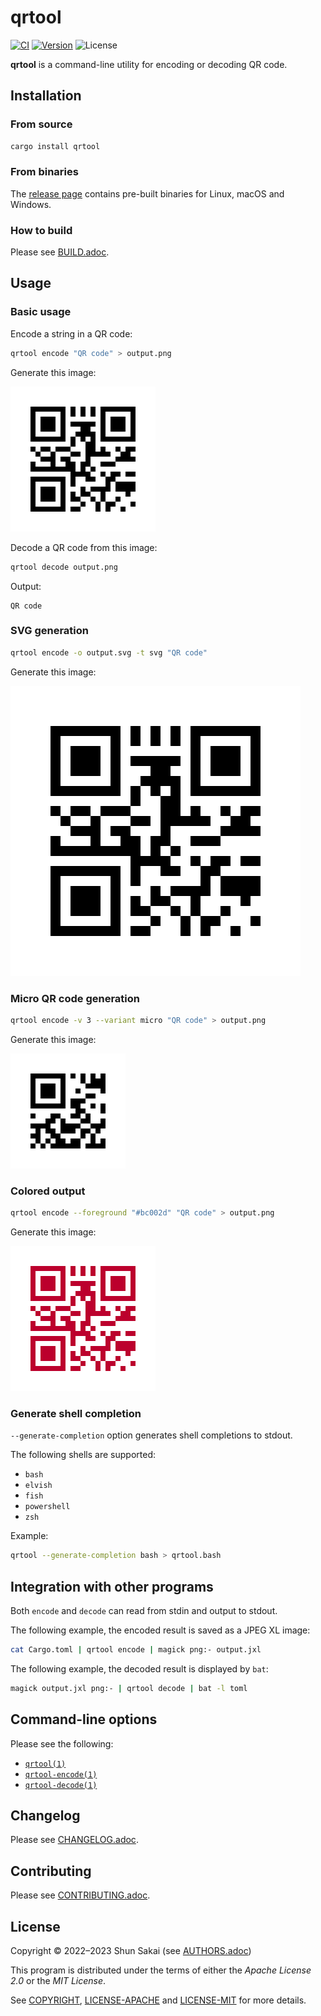 # qrtool

[![CI][ci-badge]][ci-url]
[![Version][version-badge]][version-url]
![License][license-badge]

**qrtool** is a command-line utility for encoding or decoding QR code.

## Installation

### From source

```sh
cargo install qrtool
```

### From binaries

The [release page][release-page-url] contains pre-built binaries for Linux,
macOS and Windows.

### How to build

Please see [BUILD.adoc](BUILD.adoc).

## Usage

### Basic usage

Encode a string in a QR code:

```sh
qrtool encode "QR code" > output.png
```

Generate this image:

![Output](tests/data/basic/basic.png)

Decode a QR code from this image:

```sh
qrtool decode output.png
```

Output:

```text
QR code
```

### SVG generation

```sh
qrtool encode -o output.svg -t svg "QR code"
```

Generate this image:

![Output](tests/data/decode/decode.svg)

### Micro QR code generation

```sh
qrtool encode -v 3 --variant micro "QR code" > output.png
```

Generate this image:

![Output](tests/data/variant/micro.png)

### Colored output

```sh
qrtool encode --foreground "#bc002d" "QR code" > output.png
```

Generate this image:

![Output](tests/data/colored/fg.png)

### Generate shell completion

`--generate-completion` option generates shell completions to stdout.

The following shells are supported:

- `bash`
- `elvish`
- `fish`
- `powershell`
- `zsh`

Example:

```sh
qrtool --generate-completion bash > qrtool.bash
```

## Integration with other programs

Both `encode` and `decode` can read from stdin and output to stdout.

The following example, the encoded result is saved as a JPEG XL image:

```sh
cat Cargo.toml | qrtool encode | magick png:- output.jxl
```

The following example, the decoded result is displayed by `bat`:

```sh
magick output.jxl png:- | qrtool decode | bat -l toml
```

## Command-line options

Please see the following:

- [`qrtool(1)`][qrtool-man-url]
- [`qrtool-encode(1)`][qrtool-encode-man-url]
- [`qrtool-decode(1)`][qrtool-decode-man-url]

## Changelog

Please see [CHANGELOG.adoc](CHANGELOG.adoc).

## Contributing

Please see [CONTRIBUTING.adoc](CONTRIBUTING.adoc).

## License

Copyright &copy; 2022&ndash;2023 Shun Sakai (see [AUTHORS.adoc](AUTHORS.adoc))

This program is distributed under the terms of either the _Apache License 2.0_
or the _MIT License_.

See [COPYRIGHT](COPYRIGHT), [LICENSE-APACHE](LICENSE-APACHE) and
[LICENSE-MIT](LICENSE-MIT) for more details.

[ci-badge]: https://img.shields.io/github/actions/workflow/status/sorairolake/qrtool/CI.yaml?branch=develop&label=CI&logo=github&style=for-the-badge
[ci-url]: https://github.com/sorairolake/qrtool/actions?query=branch%3Adevelop+workflow%3ACI++
[version-badge]: https://img.shields.io/crates/v/qrtool?style=for-the-badge
[version-url]: https://crates.io/crates/qrtool
[license-badge]: https://img.shields.io/crates/l/qrtool?style=for-the-badge
[release-page-url]: https://github.com/sorairolake/qrtool/releases
[qrtool-man-url]: https://sorairolake.github.io/qrtool/man/qrtool.1.html
[qrtool-encode-man-url]: https://sorairolake.github.io/qrtool/man/qrtool-encode.1.html
[qrtool-decode-man-url]: https://sorairolake.github.io/qrtool/man/qrtool-decode.1.html
